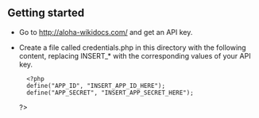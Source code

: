 ## Getting started

* Go to http://aloha-wikidocs.com/ and get an API key.
* Create a file called credentials.php in this directory with the
following content, replacing INSERT_* with the corresponding values of
your API key.

        <?php
        define("APP_ID", "INSERT_APP_ID_HERE");
        define("APP_SECRET", "INSERT_APP_SECRET_HERE");
	?>
